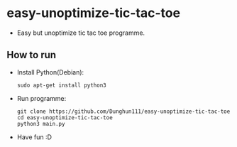 # easy-unoptimize-tic-tac-toe
  - Easy but unoptimize tic tac toe programme.
## How to run
  - Install Python(Debian):
  
  
        sudo apt-get install python3
  
  
  - Run programme:

        
        git clone https://github.com/Dunghun111/easy-unoptimize-tic-tac-toe
        cd easy-unoptimize-tic-tac-toe
        python3 main.py
  
  
  - Have fun :D
